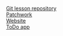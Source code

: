 [Git lesson repository](https://github.com/matyoo111/git-lesson-repository "Git lesson repository") <br>
[Patchwork](https://github.com/matyoo111/patchwork  "Patchwork")<br>
[Website](https://matyoo111.github.io/) <br>
[ToDo app](https://github.com/matyoo111/todo-app) <br>
